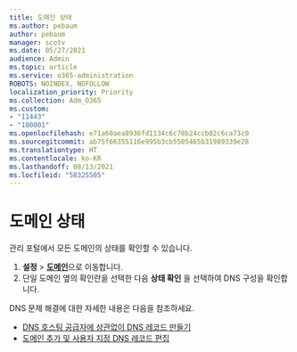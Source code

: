 ```yaml
---
title: 도메인 상태
ms.author: pebaum
author: pebaum
manager: scotv
ms.date: 05/27/2021
audience: Admin
ms.topic: article
ms.service: o365-administration
ROBOTS: NOINDEX, NOFOLLOW
localization_priority: Priority
ms.collection: Adm_O365
ms.custom:
- "11443"
- "100001"
ms.openlocfilehash: e71a60aea8936fd1134c6c78b24ccb02c6ca73c0
ms.sourcegitcommit: ab75f66355116e995b3cb5505465b31989339e28
ms.translationtype: HT
ms.contentlocale: ko-KR
ms.lasthandoff: 08/13/2021
ms.locfileid: "58325505"
---
```

# <a name="domain-health-status"></a>도메인 상태

관리 포털에서 모든 도메인의 상태를 확인할 수 있습니다.

1. **설정** > [**도메인**](https://portal.microsoft.com/Adminportal/Home?ref=/Domains)으로 이동합니다.
1. 단일 도메인 옆의 확인란을 선택한 다음 **상태 확인** 을 선택하여 DNS 구성을 확인합니다.

DNS 문제 해결에 대한 자세한 내용은 다음을 참조하세요.

- [DNS 호스팅 공급자에 상관없이 DNS 레코드 만들기](https://docs.microsoft.com/microsoft-365/admin/get-help-with-domains/create-dns-records-at-any-dns-hosting-provider)
- [도메인 추가 및 사용자 지정 DNS 레코드 편집](https://docs.microsoft.com/microsoft-365/admin/setup/add-domain)